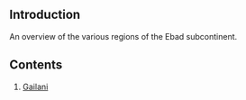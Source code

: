 ## Introduction

An overview of the various regions of the Ebad subcontinent.

## Contents

1. [Gailani](/games/Ebad/regions/Gailani/README.md)
